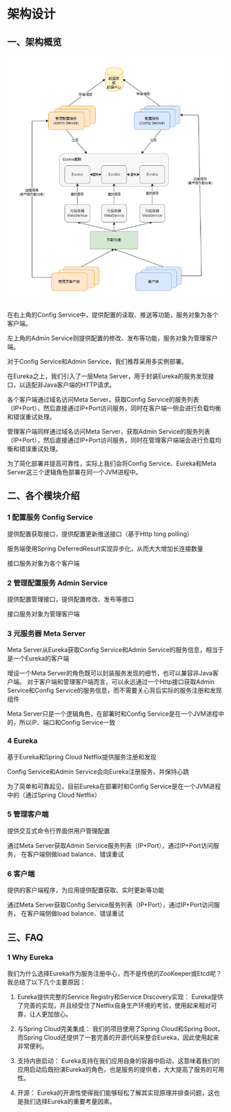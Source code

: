 # 架构设计

## 一、架构概览

![Arc](../asset/architecture.png)

在右上角的Config Service中，提供配置的读取、推送等功能，服务对象为各个客户端。

左上角的Admin Service则提供配置的修改、发布等功能，服务对象为管理客户端。

对于Config Service和Admin Service，我们推荐采用多实例部署。

在Eureka之上，我们引入了一层Meta Server，用于封装Eureka的服务发现接口，以适配非Java客户端的HTTP请求。

各个客户端通过域名访问Meta Server，获取Config Service的服务列表（IP+Port），然后直接通过IP+Port访问服务，同时在客户端一侧会进行负载均衡和错误重试处理。

管理客户端同样通过域名访问Meta Server，获取Admin Service的服务列表（IP+Port），然后直接通过IP+Port访问服务，同时在管理客户端端会进行负载均衡和错误重试处理。

为了简化部署并提高可靠性，实际上我们会将Config Service、Eureka和Meta Server这三个逻辑角色部署在同一个JVM进程中。

## 二、各个模块介绍

### 1 配置服务 Config Service
提供配置获取接口，提供配置更新推送接口（基于Http long polling）

服务端使用Spring DeferredResult实现异步化，从而大大增加长连接数量

接口服务对象为各个客户端

### 2 管理配置服务 Admin Service
提供配置管理接口，提供配置修改、发布等接口

接口服务对象为管理客户端

### 3 元服务器 Meta Server
Meta Server从Eureka获取Config Service和Admin Service的服务信息，相当于是一个Eureka的客户端

增设一个Meta Server的角色既可以封装服务发现的细节，也可以兼容非Java客户端。
对于客户端和管理客户端而言，可以永远通过一个Http接口获取Admin Service和Config Service的服务信息，而不需要关心背后实际的服务注册和发现组件

Meta Server只是一个逻辑角色，在部署时和Config Service是在一个JVM进程中的，所以IP、端口和Config Service一致

### 4 Eureka
基于Eureka和Spring Cloud Netflix提供服务注册和发现

Config Service和Admin Service会向Eureka注册服务，并保持心跳

为了简单和可靠起见，目前Eureka在部署时和Config Service是在一个JVM进程中的（通过Spring Cloud Netflix）

### 5 管理客户端
提供交互式命令行界面供用户管理配置

通过Meta Server获取Admin Service服务列表（IP+Port），通过IP+Port访问服务，
在客户端侧做load balance、错误重试

### 6 客户端
提供的客户端程序，为应用提供配置获取、实时更新等功能

通过Meta Server获取Config Service服务列表（IP+Port），通过IP+Port访问服务，
在客户端侧做load balance、错误重试



## 三、FAQ

### 1 Why Eureka
我们为什么选择Eureka作为服务注册中心，而不是传统的ZooKeeper或Etcd呢？我总结了以下几个主要原因：

1. Eureka提供完整的Service Registry和Service Discovery实现：
   Eureka提供了完善的实现，并且经受住了Netflix自身生产环境的考验，使用起来相对可靠，让人更加放心。

2. 与Spring Cloud完美集成：
   我们的项目使用了Spring Cloud和Spring Boot，而Spring Cloud还提供了一套完善的开源代码来整合Eureka，因此使用起来非常便利。

3. 支持内嵌启动：
   Eureka支持在我们应用自身的容器中启动，这意味着我们的应用启动后既扮演Eureka的角色，也是服务的提供者，大大提高了服务的可用性。

4. 开源：
   Eureka的开源性使得我们能够轻松了解其实现原理并排查问题，这也是我们选择Eureka的重要考量因素。

